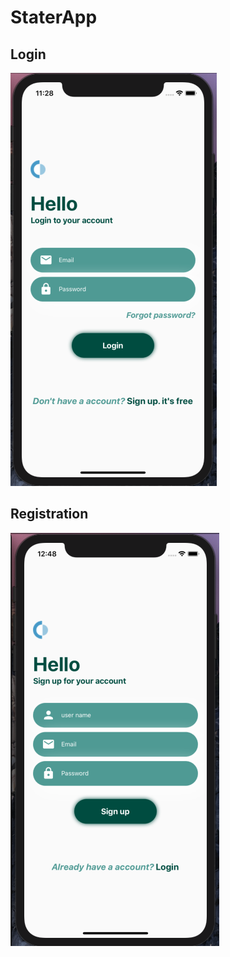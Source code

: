 # StaterApp

## Login

![Login Screen](Screenshots/Login.png)

## Registration

![Registration Screen](Screenshots/registration.png)
